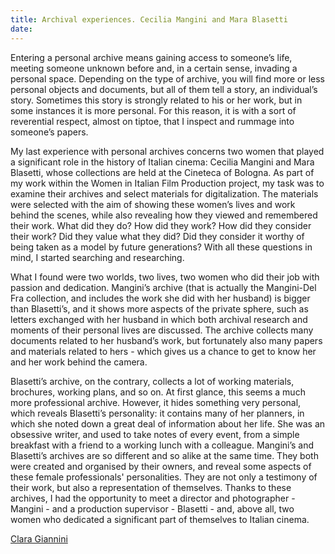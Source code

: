 ```yaml
---
title: Archival experiences. Cecilia Mangini and Mara Blasetti
date: 
---
```


Entering a personal archive means gaining access to someone’s life, meeting someone unknown before and, in a certain sense, invading a personal space. Depending on the type of archive, you will find more or less personal objects and documents, but all of them tell a story, an individual’s story. Sometimes this story is strongly  related to his or her work, but in some instances  it is more personal. For this reason, it is with a sort of reverential respect, almost on tiptoe, that I inspect and rummage into someone’s papers.

<!--more-->

My last experience with personal archives concerns two women that played a significant role in the history of Italian cinema: Cecilia Mangini and Mara Blasetti, whose collections are held at the Cineteca of Bologna. As part of my work within the Women in Italian Film Production project, my task was to examine their archives and select materials for digitalization. The materials were selected with the aim of showing these women’s lives and work behind the scenes,  while also revealing  how they viewed and remembered their work. What did they do? How did they work? How did they consider their work? Did they value what they did? Did they consider it worthy of being taken as a model by future generations? With all these questions in mind, I started searching and researching.

What I found were two worlds, two lives, two women who did their job with passion and dedication. Mangini’s archive (that is actually the Mangini-Del Fra collection, and includes the work she did with her husband) is bigger than Blasetti’s, and it shows more aspects of the private sphere, such as  letters exchanged with her husband in which both archival research and  moments of their personal lives are discussed. The archive  collects many documents related to her husband’s work, but fortunately also many papers and materials related to hers - which gives us a chance to get to know her and her work behind the camera. 

Blasetti’s archive, on the contrary, collects a lot of working materials, brochures, working plans, and so on. At first glance, this seems a much more professional archive. However, it hides something very personal, which reveals Blasetti’s personality: it contains many of her planners, in which she noted down a great deal of information about her life. She was an obsessive writer, and used to take notes of every event, from a simple breakfast with a friend to a working lunch with a colleague.
Mangini’s and Blasetti’s archives are so different and so alike at the same time. They both were created and organised by their owners, and reveal some aspects of these female professionals' personalities. They are not only a testimony of their work, but also a representation of themselves. Thanks to these archives, I had the opportunity to meet a director and photographer - Mangini - and a production supervisor - Blasetti - and, above all, two women who dedicated a significant part of themselves to Italian cinema.

<a href="/author/clara-giannini/">Clara Giannini</a>
